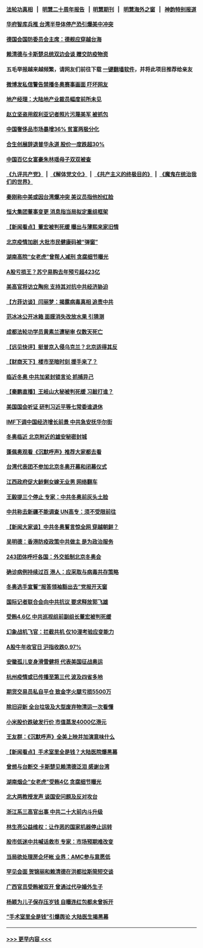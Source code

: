 #### [法轮功真相](https://github.com/gfw-breaker/truth/blob/master/README.md?t=0) &nbsp;&nbsp;|&nbsp;&nbsp; [明慧二十周年报告](https://github.com/gfw-breaker/mh-reports/blob/master/README.md?t=0) &nbsp;&nbsp;|&nbsp;&nbsp;[明慧期刊](https://github.com/gfw-breaker/mh-qikan) &nbsp;&nbsp;|&nbsp;&nbsp; [明慧海外之窗](https://github.com/gfw-breaker/mh-news/blob/master/README.md?t=0) &nbsp;&nbsp;|&nbsp;&nbsp; [神韵特别报道](https://github.com/gfw-breaker/mh-news/blob/master/shenyun.md?t=0)
#### [华府智库兵推 台湾半导体停产恐引爆美中冲突](../pages/nsc413/n13538833.md?t=01291900) 
#### [德国会国防委员会主席：德舰应穿越台海](../pages/nsc413/n13538773.md?t=01291900) 
#### [赖清德与卡斯楚总统双边会谈 赠交防疫物资](../pages/nsc413/n13538326.md?t=01291900) 
#### 五毛举报越来越频繁，请网友们前往下载 [一键翻墙软件](https://github.com/gfw-breaker/ssr-accounts)，并将此项目推荐给亲友
#### [微博发私信警告禁播冬奥赛事画面 吓坏网友](../pages/nsc413/n13538447.md?t=01291900) 
#### [地产经理：大陆地产业裁员幅度前所未见](../pages/nsc413/n13538371.md?t=01291900) 
#### [赵立坚盗用叙利亚记者照片污蔑美军 被抓包](../pages/nsc413/n13538255.md?t=01291900) 
#### [中国奢侈品市场暴增36% 贫富两极分化](../pages/nsc413/n13538567.md?t=01291900) 
#### [合生创展辞退普华永道 股价一度跌超30%](../pages/nsc413/n13537883.md?t=01291900) 
#### [中国百亿女富豪朱林瑶母子双双被查](../pages/nsc413/n13538331.md?t=01291900) 
#### [《九评共产党》](https://github.com/begood0513/9ping.md/blob/master/README.md) &nbsp;|&nbsp; [《解体党文化》](../../../../jtdwh.md/blob/master/README.md)  &nbsp;|&nbsp; [《共产主义的终极目的》](../../../../gczydzjmd.md/blob/master/README.md) &nbsp;|&nbsp; [《魔鬼在统治我们的世界》](../../../../mgztzwmdsj.md/blob/master/README.md) 
#### [秦刚称中美或因台湾爆冲突 美议员指他扮红脸](../pages/nsc413/n13537360.md?t=01291900) 
#### [恒大集团董事变更 消息指当局拟定重组框架](../pages/nsc413/n13538445.md?t=01291900) 
#### [【新闻看点】董宏被判死缓 曝出与薄熙来家旧情](../pages/nsc413/n13537340.md?t=01291900) 
#### [北京疫情加剧 大批市民健康码被“弹窗”](../pages/nsc413/n13538304.md?t=01291900) 
#### [湖南高院“女老虎”曾帮人减刑 贪腐细节曝光](../pages/nsc413/n13537890.md?t=01291900) 
#### [A股亏损王？苏宁易购去年预亏超423亿](../pages/nsc413/n13537569.md?t=01291900) 
#### [美高官将访立陶宛 支持其对抗中共经济胁迫](../pages/nsc413/n13537688.md?t=01291900) 
#### [【方菲访谈】闫丽梦：揭露病毒真相 追责中共](../pages/nsc413/n13536311.md?t=01291900) 
#### [范冰冰公开冰箱 面膜消失改放水果 引猜测](../pages/nsc413/n13537379.md?t=01291900) 
#### [成都法轮功学员黄素兰遭秘审 仅数天死亡](../pages/nsc413/n13537458.md?t=01291900) 
#### [【远见快评】挺普京入侵乌克兰？北京适得其反](../pages/nsc413/n13537475.md?t=01291900) 
#### [【财商天下】楼市至暗时刻 援手来了？](../pages/nsc413/n13537047.md?t=01291900) 
#### [临近冬奥 中共加紧封锁言论 抓捕异己](../pages/nsc413/n13535740.md?t=01291900) 
#### [【秦鹏直播】王岐山大秘被判死缓 习敲打谁？](../pages/nsc413/n13537426.md?t=01291900) 
#### [美国国会听证 研判习近平等七常委谁退休](../pages/nsc413/n13535306.md?t=01291900) 
#### [IMF下调中国经济增长前景 中共急安抚华尔街](../pages/nsc413/n13537112.md?t=01291900) 
#### [冬奥临近 北京附近的雄安秘密封城](../pages/nsc413/n13536821.md?t=01291900) 
#### [蓬佩奥观看《沉默呼声》推荐大家都去看](../pages/nsc413/n13536743.md?t=01291900) 
#### [台湾代表团不参加北京冬奥开幕和闭幕仪式](../pages/nsc413/n13536481.md?t=01291900) 
#### [江西政府促大龄剩女嫁无业男 网络翻车](../pages/nsc413/n13536574.md?t=01291900) 
#### [王毅提三个停止 专家：中共冬奥前灰头土脸](../pages/nsc413/n13536255.md?t=01291900) 
#### [中共称去新疆不能调查 UN高专：须不受限前往](../pages/nsc413/n13536023.md?t=01291900) 
#### [【新闻大家谈】中共冬奥誓言惊全网 穿越朝鲜？](../pages/nsc413/n13536182.md?t=01291900) 
#### [吴明德：香港防疫政策中共做主 是为政治服务](../pages/nsc413/n13536107.md?t=01291900) 
#### [243团体呼吁各国：外交抵制北京冬奥会](../pages/nsc413/n13535956.md?t=01291900) 
#### [确诊病例持续过百 港人：应采取与病毒共存策略](../pages/nsc413/n13536001.md?t=01291900) 
#### [冬奥选手宣誓“报答领袖豁出去”党报开天窗](../pages/nsc413/n13535794.md?t=01291900) 
#### [国际记者联合会向中共抗议 要求释放郭飞雄](../pages/nsc413/n13535711.md?t=01291900) 
#### [受贿4.6亿 中共巡视组前副组长董宏被判死缓](../pages/nsc413/n13535739.md?t=01291900) 
#### [幻象战机飞官：拦截共机 仅10浬考验应变能力](../pages/nsc413/n13535696.md?t=01291900) 
#### [A股牛年收官日 沪指收跌0.97%](../pages/nsc413/n13535672.md?t=01291900) 
#### [安徽孤儿变身滑雪健将 代表美国征战奥运](../pages/nsc413/n13535772.md?t=01291900) 
#### [杭州疫情或已传播至第三代 波及四省多地](../pages/nsc413/n13535684.md?t=01291900) 
#### [期货交易员私自平仓 致金字火腿亏损5500万](../pages/nsc413/n13535569.md?t=01291900) 
#### [除旧迎新 全台垃圾及大型废弃物清运一次看懂](../pages/nsc413/n13535481.md?t=01291900) 
#### [小米股价跌破发行价 市值蒸发4000亿港元](../pages/nsc413/n13535207.md?t=01291900) 
#### [王友群：《沉默呼声》全美上映并加演意味什么](../pages/nsc413/n13534477.md?t=01291900) 
#### [【新闻看点】手术室里全是钱？大陆医院爆黑幕](../pages/nsc413/n13534316.md?t=01291900) 
#### [曾想与台断交 卡斯楚见赖清德泛泪 感谢台湾](../pages/nsc413/n13535221.md?t=01291900) 
#### [湖南烟企“女老虎”受贿4亿 贪腐细节曝光](../pages/nsc413/n13535266.md?t=01291900) 
#### [北大两教授发声 谈国安问题及反对攻台](../pages/nsc413/n13535413.md?t=01291900) 
#### [浙江系三高官出事 中共二十大前内斗升级](../pages/nsc413/n13535153.md?t=01291900) 
#### [林生亮公益维权：让作恶的国家机器停止运转](../pages/nsc413/n13535087.md?t=01291900) 
#### [股市低迷中共喊话救市 专家：市场预期难改变](../pages/nsc413/n13535308.md?t=01291900) 
#### [当局欲处理房企坏帐 业界：AMC参与意愿低](../pages/nsc413/n13534940.md?t=01291900) 
#### [罕见会面 贺锦丽和赖清德在洪都拉斯简短交谈](../pages/nsc413/n13535120.md?t=01291900) 
#### [广西官员受贿被双开 曾通过代孕婚外生子](../pages/nsc413/n13535015.md?t=01291900) 
#### [杨颖为儿子保存压岁钱 自曝连红包都未曾拆开](../pages/nsc413/n13534675.md?t=01291900) 
#### [“手术室里全是钱”引爆舆论 大陆医生揭黑幕](../pages/nsc413/n13535005.md?t=01291900) 

----
#### [ >>> 更早内容 <<< ](../indexes/nsc413-earlier.md)
